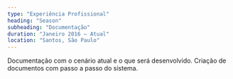 ```yaml
---
type: "Experiência Profissional"
heading: "Season"
subheading: "Documentação"
duration: "Janeiro 2016 – Atual"
location: "Santos, São Paulo"
---
```


Documentação com o cenário atual e o que será desenvolvido. Criação de documentos com passo a passo do sistema.
